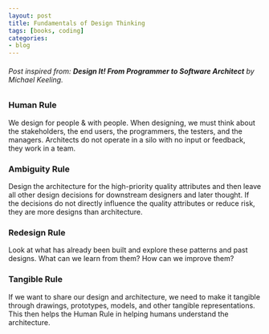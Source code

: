 ```yaml
---
layout: post
title: Fundamentals of Design Thinking
tags: [books, coding]
categories:
- blog
---
```


###### Post inspired from: **Design It! From Programmer to Software Architect** by Michael Keeling.

### Human Rule
We design for people & with people. When designing, we must think about the stakeholders, the end users, the programmers, the testers, and the managers. Architects do not operate in a silo with no input or feedback, they work in a team.

### Ambiguity Rule
Design the architecture for the high-priority quality attributes and then leave all other design decisions for downstream designers and later thought. If the decisions do not directly influence the quality attributes or reduce risk, they are more designs than architecture.

### Redesign Rule
Look at what has already been built and explore these patterns and past designs. What can we learn from them? How can we improve them?

### Tangible Rule
If we want to share our design and architecture, we need to make it tangible through drawings, prototypes, models, and other tangible representations. This then helps the Human Rule in helping humans understand the architecture.
